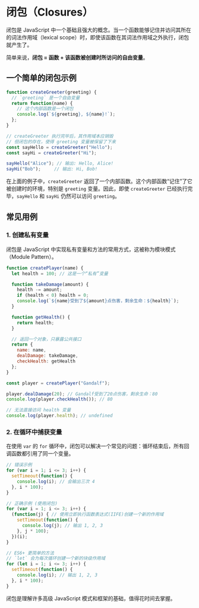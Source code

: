 # 闭包（Closures）

闭包是 JavaScript 中一个基础且强大的概念。当一个函数能够记住并访问其所在的词法作用域（lexical scope）时，即使该函数在其词法作用域之外执行，闭包就产生了。

简单来说，**闭包 = 函数 + 该函数被创建时所访问的自由变量**。

## 一个简单的闭包示例

```javascript
function createGreeter(greeting) {
  // `greeting` 是一个自由变量
  return function(name) {
    // 这个内部函数是一个闭包
    console.log(`${greeting}, ${name}!`);
  };
}

// createGreeter 执行完毕后，其作用域本应销毁
// 但闭包的存在，使得 greeting 变量被保留了下来
const sayHello = createGreeter("Hello");
const sayHi = createGreeter("Hi");

sayHello("Alice"); // 输出: Hello, Alice!
sayHi("Bob");     // 输出: Hi, Bob!
```

在上面的例子中，`createGreeter` 返回了一个内部函数。这个内部函数“记住”了它被创建时的环境，特别是 `greeting` 变量。因此，即使 `createGreeter` 已经执行完毕，`sayHello` 和 `sayHi` 仍然可以访问 `greeting`。

## 常见用例

### 1. 创建私有变量

闭包是 JavaScript 中实现私有变量和方法的常用方式，这被称为模块模式（Module Pattern）。

```javascript
function createPlayer(name) {
  let health = 100; // 这是一个“私有”变量

  function takeDamage(amount) {
    health -= amount;
    if (health < 0) health = 0;
    console.log(`${name}受到了${amount}点伤害，剩余生命：${health}`);
  }

  function getHealth() {
    return health;
  }

  // 返回一个对象，只暴露公共接口
  return {
    name: name,
    dealDamage: takeDamage,
    checkHealth: getHealth
  };
}

const player = createPlayer("Gandalf");

player.dealDamage(20); // Gandalf受到了20点伤害，剩余生命：80
console.log(player.checkHealth()); // 80

// 无法直接访问 health 变量
console.log(player.health); // undefined
```

### 2. 在循环中捕获变量

在使用 `var` 的 `for` 循环中，闭包可以解决一个常见的问题：循环结束后，所有回调函数都引用了同一个变量。

```javascript
// 错误示例
for (var i = 1; i <= 3; i++) {
  setTimeout(function() {
    console.log(i); // 会输出三次 4
  }, i * 100);
}

// 正确示例 (使用闭包)
for (var i = 1; i <= 3; i++) {
  (function(j) { // 使用立即执行函数表达式(IIFE)创建一个新的作用域
    setTimeout(function() {
      console.log(j); // 输出 1, 2, 3
    }, j * 100);
  })(i);
}

// ES6+ 更简单的方法
// `let` 会为每次循环创建一个新的块级作用域
for (let i = 1; i <= 3; i++) {
  setTimeout(function() {
    console.log(i); // 输出 1, 2, 3
  }, i * 100);
}
```

闭包是理解许多高级 JavaScript 模式和框架的基础，值得花时间去掌握。
